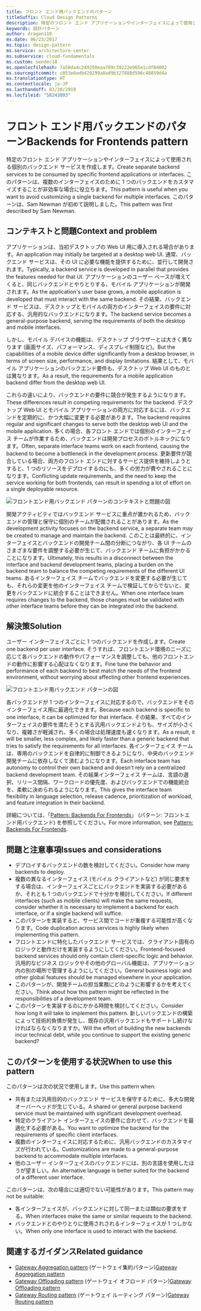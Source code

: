 ```yaml
---
title: フロント エンド用バックエンドのパターン
titleSuffix: Cloud Design Patterns
description: 特定のフロント エンド アプリケーションやインターフェイスによって使用される個別のバックエンド サービスを作成します。
keywords: 設計パターン
author: dragon119
ms.date: 06/23/2017
ms.topic: design-pattern
ms.service: architecture-center
ms.subservice: cloud-fundamentals
ms.custom: seodec18
ms.openlocfilehash: 7a58da4c249250eaa789c39222e965e1cdf84002
ms.sourcegitcommit: c053e6edb429299a0ad9b327888d596c48859d4a
ms.translationtype: HT
ms.contentlocale: ja-JP
ms.lasthandoff: 03/20/2019
ms.locfileid: "58243893"
---
```

# <a name="backends-for-frontends-pattern"></a><span data-ttu-id="0e4d8-104">フロント エンド用バックエンドのパターン</span><span class="sxs-lookup"><span data-stu-id="0e4d8-104">Backends for Frontends pattern</span></span>

<span data-ttu-id="0e4d8-105">特定のフロント エンド アプリケーションやインターフェイスによって使用される個別のバックエンド サービスを作成します。</span><span class="sxs-lookup"><span data-stu-id="0e4d8-105">Create separate backend services to be consumed by specific frontend applications or interfaces.</span></span> <span data-ttu-id="0e4d8-106">このパターンは、複数のインターフェイスのために 1 つのバックエンドをカスタマイズすることが非効率な場合に役立ちます。</span><span class="sxs-lookup"><span data-stu-id="0e4d8-106">This pattern is useful when you want to avoid customizing a single backend for multiple interfaces.</span></span> <span data-ttu-id="0e4d8-107">このパターンは、Sam Newman が初めて説明しました。</span><span class="sxs-lookup"><span data-stu-id="0e4d8-107">This pattern was first described by Sam Newman.</span></span>

## <a name="context-and-problem"></a><span data-ttu-id="0e4d8-108">コンテキストと問題</span><span class="sxs-lookup"><span data-stu-id="0e4d8-108">Context and problem</span></span>

<span data-ttu-id="0e4d8-109">アプリケーションは、当初デスクトップの Web UI 用に導入される場合があります。</span><span class="sxs-lookup"><span data-stu-id="0e4d8-109">An application may initially be targeted at a desktop web UI.</span></span> <span data-ttu-id="0e4d8-110">通常、バックエンド サービスは、その UI に必要な機能を提供するために、並行して開発されます。</span><span class="sxs-lookup"><span data-stu-id="0e4d8-110">Typically, a backend service is developed in parallel that provides the features needed for that UI.</span></span> <span data-ttu-id="0e4d8-111">アプリケーションのユーザー ベースが増えてくると、同じバックエンドとやりとりする、モバイル アプリケーションが開発されます。</span><span class="sxs-lookup"><span data-stu-id="0e4d8-111">As the application's user base grows, a mobile application is developed that must interact with the same backend.</span></span> <span data-ttu-id="0e4d8-112">その結果、バックエンド サービスは、デスクトップとモバイルの両方のインターフェイスの要件に対応する、汎用的なバックエンドになります。</span><span class="sxs-lookup"><span data-stu-id="0e4d8-112">The backend service becomes a general-purpose backend, serving the requirements of both the desktop and mobile interfaces.</span></span>

<span data-ttu-id="0e4d8-113">しかし、モバイル デバイスの機能は、デスクトップ ブラウザーとは大きく異なります (画面サイズ、パフォーマンス、ディスプレイ制限など)。</span><span class="sxs-lookup"><span data-stu-id="0e4d8-113">But the capabilities of a mobile device differ significantly from a desktop browser, in terms of screen size, performance, and display limitations.</span></span> <span data-ttu-id="0e4d8-114">結果として、モバイル アプリケーションのバックエンド要件も、デスクトップ Web UI のものとは異なります。</span><span class="sxs-lookup"><span data-stu-id="0e4d8-114">As a result, the requirements for a mobile application backend differ from the desktop web UI.</span></span>

<span data-ttu-id="0e4d8-115">これらの違いにより、バックエンドの要件に競合が発生するようになります。</span><span class="sxs-lookup"><span data-stu-id="0e4d8-115">These differences result in competing requirements for the backend.</span></span> <span data-ttu-id="0e4d8-116">デスクトップ Web UI とモバイル アプリケーションの両方に対応するには、バックエンドを定期的に、かつ大幅に変更する必要があります。</span><span class="sxs-lookup"><span data-stu-id="0e4d8-116">The backend requires regular and significant changes to serve both the desktop web UI and the mobile application.</span></span> <span data-ttu-id="0e4d8-117">多くの場合、各フロント エンドでは個別のインターフェイス チームが作業するため、バックエンドは開発プロセスのボトルネックになります。</span><span class="sxs-lookup"><span data-stu-id="0e4d8-117">Often, separate interface teams work on each frontend, causing the backend to become a bottleneck in the development process.</span></span> <span data-ttu-id="0e4d8-118">更新要件が競合している場合、両方のフロント エンドに対するサービス提供を維持しようとすると、1 つのリソースをデプロイするのにも、多くの労力が費やされることになります。</span><span class="sxs-lookup"><span data-stu-id="0e4d8-118">Conflicting update requirements, and the need to keep the service working for both frontends, can result in spending a lot of effort on a single deployable resource.</span></span>

![フロントエンド用バックエンド パターンのコンテキストと問題の図](./_images/backend-for-frontend.png)

<span data-ttu-id="0e4d8-120">開発アクティビティではバックエンド サービスに重点が置かれるため、バックエンドの管理と保守に個別のチームが配備されることがあります。</span><span class="sxs-lookup"><span data-stu-id="0e4d8-120">As the development activity focuses on the backend service, a separate team may be created to manage and maintain the backend.</span></span> <span data-ttu-id="0e4d8-121">このことは最終的に、インターフェイスとバックエンドの開発チーム間の分断につながり、各 UI チームのさまざまな要件を調整する必要が生じて、バックエンド チームに負担がかかることになります。</span><span class="sxs-lookup"><span data-stu-id="0e4d8-121">Ultimately, this results in a disconnect between the interface and backend development teams, placing a burden on the backend team to balance the competing requirements of the different UI teams.</span></span> <span data-ttu-id="0e4d8-122">あるインターフェイス チームでバックエンドを変更する必要が生じても、それらの変更を他のインターフェイス チームで検証してからでないと、変更をバックエンドに統合することはできません。</span><span class="sxs-lookup"><span data-stu-id="0e4d8-122">When one interface team requires changes to the backend, those changes must be validated with other interface teams before they can be integrated into the backend.</span></span>

## <a name="solution"></a><span data-ttu-id="0e4d8-123">解決策</span><span class="sxs-lookup"><span data-stu-id="0e4d8-123">Solution</span></span>

<span data-ttu-id="0e4d8-124">ユーザー インターフェイスごとに 1 つのバックエンドを作成します。</span><span class="sxs-lookup"><span data-stu-id="0e4d8-124">Create one backend per user interface.</span></span> <span data-ttu-id="0e4d8-125">そうすれば、フロントエンド環境のニーズに応じて各バックエンドの動作やパフォーマンスを調整しても、他のフロントエンドの動作に影響する心配はなくなります。</span><span class="sxs-lookup"><span data-stu-id="0e4d8-125">Fine tune the behavior and performance of each backend to best match the needs of the frontend environment, without worrying about affecting other frontend experiences.</span></span>

![フロントエンド用バックエンド パターンの図](./_images/backend-for-frontend-example.png)

<span data-ttu-id="0e4d8-127">各バックエンドが 1 つのインターフェイスに対応するので、バックエンドをそのインターフェイス用に最適化できます。</span><span class="sxs-lookup"><span data-stu-id="0e4d8-127">Because each backend is specific to one interface, it can be optimized for that interface.</span></span> <span data-ttu-id="0e4d8-128">その結果、すべてのインターフェイスの要件を満たそうとする汎用バックエンドよりも、サイズが小さくなり、複雑さが軽減され、多くの場合は処理速度も速くなります。</span><span class="sxs-lookup"><span data-stu-id="0e4d8-128">As a result, it will be smaller, less complex, and likely faster than a generic backend that tries to satisfy the requirements for all interfaces.</span></span> <span data-ttu-id="0e4d8-129">各インターフェイス チームは、専用のバックエンドを自律的に制御できるようになり、中央のバックエンド開発チームに依存しなくて済むようになります。</span><span class="sxs-lookup"><span data-stu-id="0e4d8-129">Each interface team has autonomy to control their own backend and doesn't rely on a centralized backend development team.</span></span> <span data-ttu-id="0e4d8-130">その結果インターフェイス チームは、言語の選択、リリース間隔、ワークロードの優先度、およびバックエンドでの機能統合を、柔軟に決められるようになります。</span><span class="sxs-lookup"><span data-stu-id="0e4d8-130">This gives the interface team flexibility in language selection, release cadence, prioritization of workload, and feature integration in their backend.</span></span>

<span data-ttu-id="0e4d8-131">詳細については、「[Pattern: Backends For Frontends](https://samnewman.io/patterns/architectural/bff/)」 (パターン: フロントエンド用バックエンド) を参照してください。</span><span class="sxs-lookup"><span data-stu-id="0e4d8-131">For more information, see [Pattern: Backends For Frontends](https://samnewman.io/patterns/architectural/bff/).</span></span>

## <a name="issues-and-considerations"></a><span data-ttu-id="0e4d8-132">問題と注意事項</span><span class="sxs-lookup"><span data-stu-id="0e4d8-132">Issues and considerations</span></span>

- <span data-ttu-id="0e4d8-133">デプロイするバックエンドの数を検討してください。</span><span class="sxs-lookup"><span data-stu-id="0e4d8-133">Consider how many backends to deploy.</span></span>
- <span data-ttu-id="0e4d8-134">複数の異なるインターフェイス (モバイル クライアントなど) が同じ要求をする場合は、インターフェイスごとにバックエンドを実装する必要があるか、それとも 1 つのバックエンドで十分かを検討してください。</span><span class="sxs-lookup"><span data-stu-id="0e4d8-134">If different interfaces (such as mobile clients) will make the same requests, consider whether it is necessary to implement a backend for each interface, or if a single backend will suffice.</span></span>
- <span data-ttu-id="0e4d8-135">このパターンを実装すると、サービス間でコードが重複する可能性が高くなります。</span><span class="sxs-lookup"><span data-stu-id="0e4d8-135">Code duplication across services is highly likely when implementing this pattern.</span></span>
- <span data-ttu-id="0e4d8-136">フロントエンドに特化したバックエンド サービスでは、クライアント固有のロジックと動作だけを実装するようにしてください。</span><span class="sxs-lookup"><span data-stu-id="0e4d8-136">Frontend-focused backend services should only contain client-specific logic and behavior.</span></span> <span data-ttu-id="0e4d8-137">汎用的なビジネス ロジックやその他のグローバル機能は、アプリケーション内の別の場所で管理するようにしてください。</span><span class="sxs-lookup"><span data-stu-id="0e4d8-137">General business logic and other global features should be managed elsewhere in your application.</span></span>
- <span data-ttu-id="0e4d8-138">このパターンが、開発チームの担当業務にどのように影響するかを考えてください。</span><span class="sxs-lookup"><span data-stu-id="0e4d8-138">Think about how this pattern might be reflected in the responsibilities of a development team.</span></span>
- <span data-ttu-id="0e4d8-139">このパターンを実装するのにかかる時間を検討してください。</span><span class="sxs-lookup"><span data-stu-id="0e4d8-139">Consider how long it will take to implement this pattern.</span></span> <span data-ttu-id="0e4d8-140">新しいバックエンドの構築によって技術的負債が発生し、既存の汎用バックエンドもサポートし続けなければならなくなりますか。</span><span class="sxs-lookup"><span data-stu-id="0e4d8-140">Will the effort of building the new backends incur technical debt, while you continue to support the existing generic backend?</span></span>

## <a name="when-to-use-this-pattern"></a><span data-ttu-id="0e4d8-141">このパターンを使用する状況</span><span class="sxs-lookup"><span data-stu-id="0e4d8-141">When to use this pattern</span></span>

<span data-ttu-id="0e4d8-142">このパターンは次の状況で使用します。</span><span class="sxs-lookup"><span data-stu-id="0e4d8-142">Use this pattern when:</span></span>

- <span data-ttu-id="0e4d8-143">共有または汎用目的のバックエンド サービスを保守するために、多大な開発オーバーヘッドが生じている。</span><span class="sxs-lookup"><span data-stu-id="0e4d8-143">A shared or general purpose backend service must be maintained with significant development overhead.</span></span>
- <span data-ttu-id="0e4d8-144">特定のクライアント インターフェイスの要件に合わせて、バックエンドを最適化する必要がある。</span><span class="sxs-lookup"><span data-stu-id="0e4d8-144">You want to optimize the backend for the requirements of specific client interfaces.</span></span>
- <span data-ttu-id="0e4d8-145">複数のインターフェイスに対応するために、汎用バックエンドのカスタマイズが行われている。</span><span class="sxs-lookup"><span data-stu-id="0e4d8-145">Customizations are made to a general-purpose backend to accommodate multiple interfaces.</span></span>
- <span data-ttu-id="0e4d8-146">他のユーザー インターフェイスのバックエンドには、別の言語を使用したほうが望ましい。</span><span class="sxs-lookup"><span data-stu-id="0e4d8-146">An alternative language is better suited for the backend of a different user interface.</span></span>

<span data-ttu-id="0e4d8-147">このパターンは、次の場合には適切でない可能性があります。</span><span class="sxs-lookup"><span data-stu-id="0e4d8-147">This pattern may not be suitable:</span></span>

- <span data-ttu-id="0e4d8-148">各インターフェイスが、バックエンドに対して同一または類似の要求をする。</span><span class="sxs-lookup"><span data-stu-id="0e4d8-148">When interfaces make the same or similar requests to the backend.</span></span>
- <span data-ttu-id="0e4d8-149">バックエンドとのやりとりに使用されされるインターフェイスが 1 つしかない。</span><span class="sxs-lookup"><span data-stu-id="0e4d8-149">When only one interface is used to interact with the backend.</span></span>

## <a name="related-guidance"></a><span data-ttu-id="0e4d8-150">関連するガイダンス</span><span class="sxs-lookup"><span data-stu-id="0e4d8-150">Related guidance</span></span>

- <span data-ttu-id="0e4d8-151">[Gateway Aggregation pattern](./gateway-aggregation.md) (ゲートウェイ集約パターン)</span><span class="sxs-lookup"><span data-stu-id="0e4d8-151">[Gateway Aggregation pattern](./gateway-aggregation.md)</span></span>
- <span data-ttu-id="0e4d8-152">[Gateway Offloading pattern](./gateway-offloading.md) (ゲートウェイ オフロード パターン)</span><span class="sxs-lookup"><span data-stu-id="0e4d8-152">[Gateway Offloading pattern](./gateway-offloading.md)</span></span>
- <span data-ttu-id="0e4d8-153">[Gateway Routing pattern](./gateway-routing.md) (ゲートウェイ ルーティング パターン)</span><span class="sxs-lookup"><span data-stu-id="0e4d8-153">[Gateway Routing pattern](./gateway-routing.md)</span></span>
